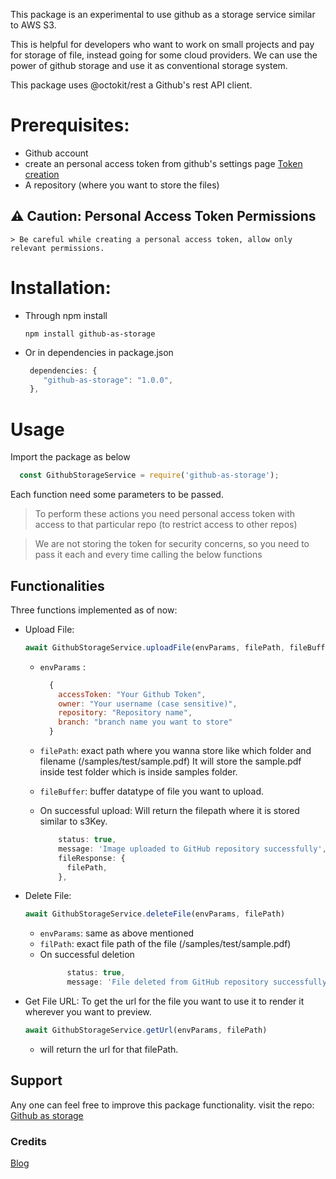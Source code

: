 This package is an experimental to use github as a storage service similar to AWS S3.

This is helpful for developers who want to work on small projects and pay for storage of file, instead going for some cloud providers. We can use the power of github storage and use it as conventional storage system.

This package uses @octokit/rest a Github's rest API client.

# Prerequisites:

  * Github account
  * create an personal access token from github's settings page [Token creation](https://github.com/settings/tokens)
  * A repository (where you want to store the files)

## ⚠️ Caution: Personal Access Token Permissions

    > Be careful while creating a personal access token, allow only relevant permissions.

# Installation:

  * Through npm install
      ```script
      npm install github-as-storage 
      ```

  * Or in dependencies in package.json
      ```js
       dependencies: { 
          "github-as-storage": "1.0.0", 
       }, 
      ```

# Usage
  Import the package as below
  ```js
    const GithubStorageService = require('github-as-storage');
  ```

  Each function need some parameters to be passed. 
  > To perform these actions you need personal access token with access to that particular repo (to restrict access to other repos)

  > We are not storing the token for security concerns, so you need to pass it each and every time calling the below functions

  ## Functionalities
  Three functions implemented as of now:
  - Upload File:
      ```js 
      await GithubStorageService.uploadFile(envParams, filePath, fileBuffer) 
      ```

      - `envParams` : 
        ```js 
          {
            accessToken: "Your Github Token",
            owner: "Your username (case sensitive)",
            repository: "Repository name",
            branch: "branch name you want to store"
          } 
        ```

      - `filePath`: exact path where you wanna store like which folder and filename (/samples/test/sample.pdf) 
        It will store the sample.pdf inside test folder which is inside samples folder.

      - `fileBuffer`: buffer datatype of file you want to upload.
  
    - On successful upload: Will return the filepath where it is stored similar to s3Key.
      ```js  
          status: true,
          message: 'Image uploaded to GitHub repository successfully',
          fileResponse: {
            filePath,
          },
      ```
  - Delete File:
      ```js 
      await GithubStorageService.deleteFile(envParams, filePath) 
      ```

      - `envParams`: same as above mentioned
      - `filPath`: exact file path of the file (/samples/test/sample.pdf)
    - On successful deletion 
      ```js 
            status: true,
            message: 'File deleted from GitHub repository successfully.',
       ```

  - Get File URL:
      To get the url for the file you want to use it to render it wherever you want to preview.
      ```js 
      await GithubStorageService.getUrl(envParams, filePath) 
      ```

      - will return the url for that filePath.

## Support 
  Any one can feel free to improve this package functionality. visit the repo: [Github as storage](https://github.com/achyut2000/github-as-storage)

### Credits
[Blog](https://dev.to/karanjamadar/how-to-create-service-like-amazon-s3-image-upload-for-free-using-github-4gc7)